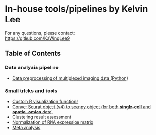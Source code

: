 # In-house tools/pipelines by Kelvin Lee
For any questions, please contact:  
https://github.com/KaWingLee9

## Table of Contents
### Data analysis pipeline
+ [Data preprocessing of multiplexed imaging data (Python)](https://github.com/KaWingLee9/in_house_tools/tree/main/multiplexed_images_pipeline)  
### Small tricks and tools
+ [Custom R visualization functions](https://github.com/KaWingLee9/in_house_tools/tree/main/visulization)  
+ [Conver Seurat object (v4) to scanpy object (for both __single-cell__ and __spatial-omics__ data)](https://github.com/KaWingLee9/in_house_tools/tree/main/Seurat2Scanpy)
+ Clustering result assessment
+ [Normalization of RNA expression matrix](https://github.com/KaWingLee9/in_house_tools/tree/main/RNANormalization)
+ [Meta analysis](https://github.com/KaWingLee9/in_house_tools/tree/main/meta_analysis)
